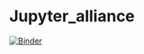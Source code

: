 # Jupyter_alliance

[![Binder](https://mybinder.org/badge_logo.svg)](https://mybinder.org/v2/gh/AndreaFurlani/Jupyter_alliance/main?urlpath=voila%2Frender%2FAlliance_API_query.ipynb)
